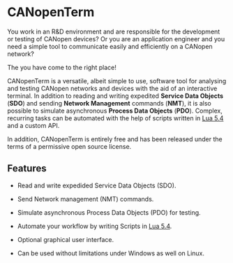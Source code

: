 # CANopenTerm

You work in an R&D environment and are responsible for the development
or testing of CANopen devices? Or you are an application engineer and
you need a simple tool to communicate easily and efficiently on a
CANopen network?

The you have come to the right place!

CANopenTerm is a versatile, albeit simple to use, software tool for
analysing and testing CANopen networks and devices with the aid of an
interactive terminal.  In addition to reading and writing expedited
**Service Data Objects** (**SDO**) and sending **Network Management**
commands (**NMT**), it is also possible to simulate asynchronous
**Process Data Objects** (**PDO**).  Complex, recurring tasks can be
automated with the help of scripts written in [Lua
5.4](https://www.lua.org/manual/5.4/) and a custom API.

In addition, CANopenTerm is entirely free and has been released under
the terms of a permissive open source license.

## Features

- Read and write expedided Service Data Objects (SDO).

- Send Network management (NMT) commands.

- Simulate asynchronous Process Data Objects (PDO) for testing.

- Automate your workflow by writing Scripts in [Lua
  5.4](https://www.lua.org/manual/5.4/).

- Optional graphical user interface.

- Can be used without limitations under Windows as well on Linux.
